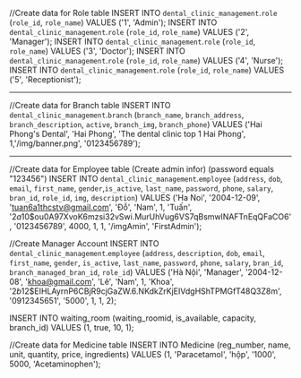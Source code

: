 //Create data for Role table
INSERT INTO `dental_clinic_management`.`role` (`role_id`, `role_name`) VALUES ('1', 'Admin');
INSERT INTO `dental_clinic_management`.`role` (`role_id`, `role_name`) VALUES ('2', 'Manager');
INSERT INTO `dental_clinic_management`.`role` (`role_id`, `role_name`) VALUES ('3', 'Doctor');
INSERT INTO `dental_clinic_management`.`role` (`role_id`, `role_name`) VALUES ('4', 'Nurse');
INSERT INTO `dental_clinic_management`.`role` (`role_id`, `role_name`) VALUES ('5', 'Receptionist');

---------------------------------------------------------------------------------------------------------
//Create data for Branch table
INSERT INTO `dental_clinic_management`.`branch` (`branch_name`, `branch_address`, `branch_description`, `active`, `branch_img`, `branch_phone`) VALUES ('Hai Phong\'s Dental', 'Hai Phong', 'The dental clinic top 1 Hai Phong', 1,'/img/banner.png', '0123456789');

-----------------------------------------------------------------------------------------------------------
//Create data for Employee table (Create admin infor) (password equals "123456")
INSERT INTO `dental_clinic_management`.`employee`
(`address`, `dob`, `email`, `first_name`, `gender`,`is_active`, `last_name`, `password`, `phone`, `salary`, `bran_id`, `role_id`, `img`, `description`)
VALUES
('Ha Noi', '2004-12-09', 'tuan6a1thcstv@gmail.com', 'Đỗ', 'Nam', 1, 'Tuấn', '$2a$10$ou0A97XvoK6mzsi32vSwi.MurUhVug6VS7qBsmwlNAFTnEqQFaCO6', '0123456789', 4000,  1, 1, '/imgAmin', 'FirstAdmin');

//Create Manager Account
INSERT INTO `dental_clinic_management`.`employee` (`address`, `description`, `dob`, `email`, `first_name`, `gender`, `is_active`, `last_name`, `password`, `phone`, `salary`, `bran_id`, `branch_managed_bran_id`, `role_id`) VALUES ('Hà Nội', 'Manager', '2004-12-08', 'khoa@gmail.com', 'Lê', 'Nam', 1, 'Khoa', '$2b$12$EIHLAyrnP6CBjR9cjGaZW.6.NKdkZrKjEIVdgHShTPMGfT48Q3Z8m', '0912345651', '5000', 1, 1, 2);


INSERT INTO waiting_room (waiting_roomid, is_available, capacity, branch_id)
VALUES (1, true, 10, 1);

//Create data for Medicine table
INSERT INTO Medicine (reg_number, name, unit, quantity, price, ingredients)
VALUES (1, 'Paracetamol', 'hộp', '1000', 5000, 'Acetaminophen');
